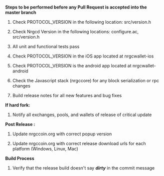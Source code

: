 **Steps to be performed before any Pull Request is accepted into the master branch**

  1. Check PROTOCOL_VERSION in the following location: src/version.h

  2. Check Nrgcd Version in the following locations: configure.ac, src/version.h

  3. All unit and functional tests pass

  4. Check PROTOCOL_VERSION in the iOS app located at nrgcwallet-ios

  5. Check PROTOCOL_VERSION is the android app located at nrgcwallet-android

  6. Check the Javascript stack (nrgccore) for any block serialization or rpc changes
  
  7. Build release notes for all new features and bug fixes

**If hard fork:**

  1. Notify all exchanges, pools, and wallets of release of critical update

**Post Release :**

  1. Update nrgccoin.org with correct popup version
  
  2. Update nrgccoin.org with correct release download urls for each platform (Windows, Linux, Mac)

**Build Process**

  1. Verify that the release build doesn't say ***dirty*** in the commit message

